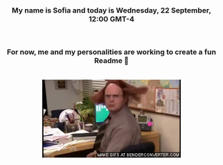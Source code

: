 


<div align="center">
<h3 >My name is Sofia and today is Wednesday, 22 September, 12:00 GMT-4</h3><br>
<h3 >For now, me and my personalities are working to create a fun Readme 👋
</h3><br>
<img src='img/dwight.gif' alt='working...'/>
</div>
